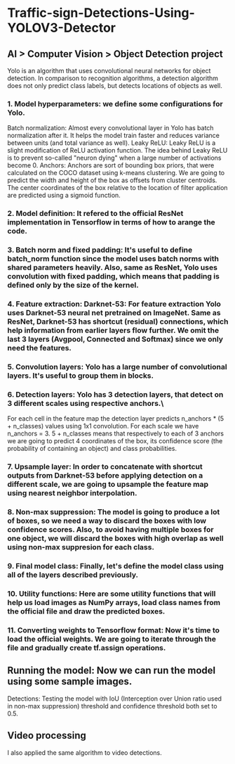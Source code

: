 # Traffic-sign-Detections-Using-YOLOV3-Detector
## AI > Computer Vision > Object Detection project
Yolo is an algorithm that uses convolutional neural networks for object detection.
In comparison to recognition algorithms, a detection algorithm does not only predict class labels, but detects locations of objects as well.
### 1. Model hyperparameters: we define some configurations for Yolo.
Batch normalization: Almost every convolutional layer in Yolo has batch normalization after it. It helps the model train faster and reduces variance between units (and total variance as well).
Leaky ReLU: Leaky ReLU is a slight modification of ReLU activation function. The idea behind Leaky ReLU is to prevent so-called "neuron dying" when a large number of activations become 0.
Anchors: Anchors are sort of bounding box priors, that were calculated on the COCO dataset using k-means clustering. We are going to predict the width and height of the box as offsets from cluster centroids. The center coordinates of the box relative to the location of filter application are predicted using a sigmoid function.
### 2. Model definition: It refered to the official ResNet implementation in Tensorflow in terms of how to arange the code.
### 3. Batch norm and fixed padding: It's useful to define batch_norm function since the model uses batch norms with shared parameters heavily. Also, same as ResNet, Yolo uses convolution with fixed padding, which means that padding is defined only by the size of the kernel.
### 4. Feature extraction: Darknet-53: For feature extraction Yolo uses Darknet-53 neural net pretrained on ImageNet. Same as ResNet, Darknet-53 has shortcut (residual) connections, which help information from earlier layers flow further. We omit the last 3 layers (Avgpool, Connected and Softmax) since we only need the features.
### 5. Convolution layers: Yolo has a large number of convolutional layers. It's useful to group them in blocks.
### 6. Detection layers: Yolo has 3 detection layers, that detect on 3 different scales using respective anchors.\
For each cell in the feature map the detection layer predicts n_anchors * (5 + n_classes) values using 1x1 convolution.
For each scale we have n_anchors = 3. 5 + n_classes means that respectively to each of 3 anchors we are going to predict 4 coordinates of the box, its confidence score (the probability of containing an object) and class probabilities.
### 7. Upsample layer: In order to concatenate with shortcut outputs from Darknet-53 before applying detection on a different scale, we are going to upsample the feature map using nearest neighbor interpolation.
### 8. Non-max suppression: The model is going to produce a lot of boxes, so we need a way to discard the boxes with low confidence scores. Also, to avoid having multiple boxes for one object, we will discard the boxes with high overlap as well using non-max suppresion for each class.
### 9. Final model class: Finally, let's define the model class using all of the layers described previously.
### 10. Utility functions: Here are some utility functions that will help us load images as NumPy arrays, load class names from the official file and draw the predicted boxes.
### 11. Converting weights to Tensorflow format: Now it's time to load the official weights. We are going to iterate through the file and gradually create tf.assign operations.
## Running the model: Now we can run the model using some sample images.
Detections:
Testing the model with IoU (Interception over Union ratio used in non-max suppression) threshold and confidence threshold both set to 0.5.
## Video processing
I also applied the same algorithm to video detections.
